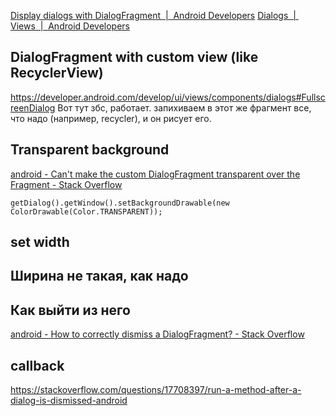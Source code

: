 [Display dialogs with DialogFragment  |  Android Developers](https://developer.android.com/guide/fragments/dialogs)
[Dialogs  |  Views  |  Android Developers](https://developer.android.com/develop/ui/views/components/dialogs)
## DialogFragment with custom view (like RecyclerView)
https://developer.android.com/develop/ui/views/components/dialogs#FullscreenDialog
Вот тут збс, работает. запихиваем в этот же фрагмент все, что надо (например, recycler), и он рисует его.
## Transparent background
[android - Can't make the custom DialogFragment transparent over the Fragment - Stack Overflow](https://stackoverflow.com/questions/8045556/cant-make-the-custom-dialogfragment-transparent-over-the-fragment)
```
getDialog().getWindow().setBackgroundDrawable(new ColorDrawable(Color.TRANSPARENT));
```
## set width

## Ширина не такая, как надо

## Как выйти из него
[android - How to correctly dismiss a DialogFragment? - Stack Overflow](https://stackoverflow.com/questions/11201022/how-to-correctly-dismiss-a-dialogfragment)
## callback
https://stackoverflow.com/questions/17708397/run-a-method-after-a-dialog-is-dismissed-android